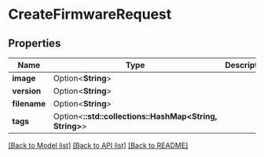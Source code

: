 # CreateFirmwareRequest

## Properties

Name | Type | Description | Notes
------------ | ------------- | ------------- | -------------
**image** | Option<**String**> |  | [optional]
**version** | Option<**String**> |  | [optional]
**filename** | Option<**String**> |  | [optional]
**tags** | Option<**::std::collections::HashMap<String, String>**> |  | [optional]

[[Back to Model list]](../README.md#documentation-for-models) [[Back to API list]](../README.md#documentation-for-api-endpoints) [[Back to README]](../README.md)


